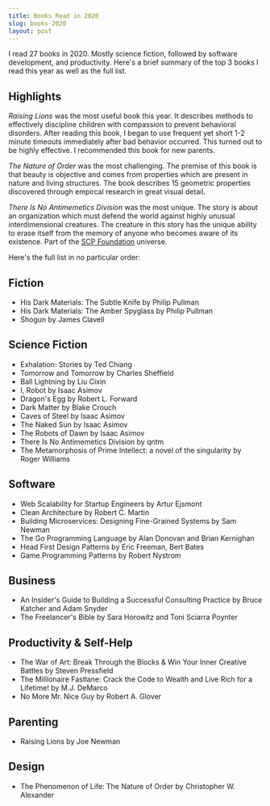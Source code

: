 ```yaml
---
title: Books Read in 2020
slug: books-2020
layout: post
---
```


I read 27 books in 2020. Mostly science fiction, followed by software
development, and productivity. Here's a brief summary of the top 3 books I read
this year as well as the full list.

## Highlights

_Raising Lions_ was the most useful book this year. It describes methods to
effectively discipline children with compassion to prevent behavioral
disorders. After reading this book, I began to use frequent yet short 1-2
minute timeouts immediately after bad behavior occurred. This turned out to be
highly effective. I recommended this book for new parents.

_The Nature of Order_ was the most challenging. The premise of this book is
that beauty is objective and comes from properties which are present in nature
and living structures. The book describes 15 geometric properties discovered
through empircal research in great visual detail.

_There Is No Antimemetics Division_ was the most unique. The story is about an
organization which must defend the world against highly unusual
interdimensional creatures. The creature in this story has the unique ability
to erase itself from the memory of anyone who becomes aware of its existence.
Part of the [SCP Foundation][scp] universe.

[scp]: https://scp-wiki.wikidot.com/

Here's the full list in no particular order:

## Fiction

-   His Dark Materials: The Subtle Knife by Philip Pullman
-   His Dark Materials: The Amber Spyglass by Philip Pullman
-   Shogun by James Clavell

## Science Fiction

-   Exhalation: Stories by Ted Chiang
-   Tomorrow and Tomorrow by Charles Sheffield
-   Ball Lightning by Liu Cixin
-   I, Robot by Isaac Asimov
-   Dragon's Egg by Robert L. Forward
-   Dark Matter by Blake Crouch
-   Caves of Steel by Isaac Asimov
-   The Naked Sun by Isaac Asimov
-   The Robots of Dawn by Isaac Asimov
-   There Is No Antimemetics Division by qntm
-   The Metamorphosis of Prime Intellect: a novel of the singularity by Roger Williams

## Software

-   Web Scalability for Startup Engineers by Artur Ejsmont
-   Clean Architecture by Robert C. Martin
-   Building Microservices: Designing Fine-Grained Systems by Sam Newman
-   The Go Programming Language by Alan Donovan and Brian Kernighan
-   Head First Design Patterns by Eric Freeman, Bert Bates
-   Game Programming Patterns by Robert Nystrom

## Business

-   An Insider's Guide to Building a Successful Consulting Practice by Bruce Katcher and Adam Snyder
-   The Freelancer's Bible by Sara Horowitz and Toni Sciarra Poynter

## Productivity & Self-Help

-   The War of Art: Break Through the Blocks & Win Your Inner Creative Battles by Steven Pressfield
-   The Millionaire Fastlane: Crack the Code to Wealth and Live Rich for a Lifetime! by M.J. DeMarco
-   No More Mr. Nice Guy by Robert A. Glover

## Parenting

-   Raising Lions by Joe Newman

## Design

-   The Phenomenon of Life: The Nature of Order by Christopher W. Alexander
